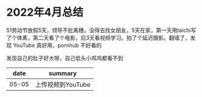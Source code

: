 # 2022年4月总结

51劳动节放假5天，领导不批离穗，没得去找女朋友，5天在家，第一天用taichi写了个体素，第二天看了个电影，后3天看视频学习。拍了个延迟摄影。翻墙了，发现 YouTube 真好用，pornhub 不好看的

发现自己的肚子好大呀，自己低头小鸡鸡都看不到

|date|summary|
| - | - |
|05-05| 上传视频到YouTube|